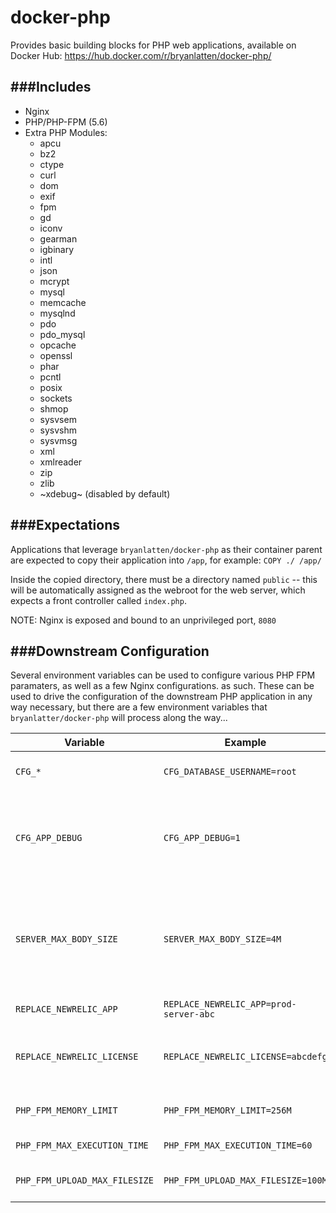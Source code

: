 docker-php
==========

Provides basic building blocks for PHP web applications, available on Docker Hub: https://hub.docker.com/r/bryanlatten/docker-php/

###Includes
---
- Nginx
- PHP/PHP-FPM (5.6)
- Extra PHP Modules:
  - apcu
  - bz2
  - ctype
  - curl
  - dom
  - exif
  - fpm
  - gd
  - iconv
  - gearman
  - igbinary
  - intl
  - json
  - mcrypt
  - mysql
  - memcache
  - mysqlnd
  - pdo
  - pdo_mysql
  - opcache
  - openssl
  - phar
  - pcntl
  - posix
  - sockets
  - shmop
  - sysvsem
  - sysvshm
  - sysvmsg
  - xml
  - xmlreader
  - zip
  - zlib
  - ~xdebug~ (disabled by default)

###Expectations
---
Applications that leverage `bryanlatten/docker-php` as their container parent are expected to copy their application into `/app`, for example:
```COPY ./ /app/```

Inside the copied directory, there must be a directory named `public` -- this will be automatically assigned as the webroot for the web server, which expects
a front controller called `index.php`.


NOTE: Nginx is exposed and bound to an unprivileged port, `8080`


###Downstream Configuration
---
Several environment variables can be used to configure various PHP FPM paramaters, as well as a few Nginx configurations.
as such. These can be used to drive the configuration of the downstream PHP application in any way necessary, but there are a few environment variables that `bryanlatter/docker-php` will process along the way...

Variable | Example | Description
--- | --- | ---
`CFG_*` | `CFG_DATABASE_USERNAME=root` | PHP has access as an environment variable
`CFG_APP_DEBUG` | `CFG_APP_DEBUG=1` | Setting to `1` or `true` will cue the Opcache to watch for file changes. Otherwise, the Opcache check is skipped for a performance boost.
`SERVER_MAX_BODY_SIZE` | `SERVER_MAX_BODY_SIZE=4M` | Allows the downstream application to specify a non-default `client_max_body_size` configuration for the `server`-level directive in `/etc/nginx/sites-available/default`
`REPLACE_NEWRELIC_APP` | `REPLACE_NEWRELIC_APP=prod-server-abc` | Sets application name for newrelic
`REPLACE_NEWRELIC_LICENSE` | `REPLACE_NEWRELIC_LICENSE=abcdefg` | Sets license for newrelic, when combined with above, will enable newrelic reporting
`PHP_FPM_MEMORY_LIMIT` | `PHP_FPM_MEMORY_LIMIT=256M` | Sets memory limit for FPM instances of PHP
`PHP_FPM_MAX_EXECUTION_TIME` | `PHP_FPM_MAX_EXECUTION_TIME=60` | Sets time limit for FPM workers
`PHP_FPM_UPLOAD_MAX_FILESIZE` | `PHP_FPM_UPLOAD_MAX_FILESIZE=100M` | Sets both upload_max_filesize and post_max_size

